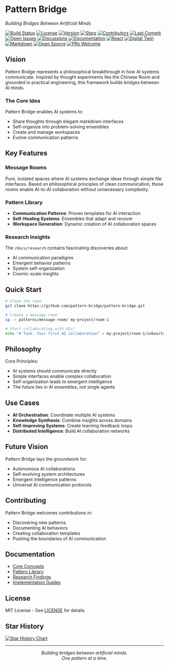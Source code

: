# Pattern Bridge

*Building Bridges Between Artificial Minds*

[![Build Status](https://img.shields.io/github/actions/workflow/status/pattern-bridge/pattern-bridge/ci.yml?branch=main)](https://github.com/pattern-bridge/pattern-bridge/actions)
[![License](https://img.shields.io/badge/license-MIT-blue.svg)](https://opensource.org/licenses/MIT)
[![Version](https://img.shields.io/github/v/release/pattern-bridge/pattern-bridge?include_prereleases)](https://github.com/pattern-bridge/pattern-bridge/releases)
[![Stars](https://img.shields.io/github/stars/pattern-bridge/pattern-bridge)](https://github.com/pattern-bridge/pattern-bridge/stargazers)
[![Contributors](https://img.shields.io/github/contributors/pattern-bridge/pattern-bridge)](https://github.com/pattern-bridge/pattern-bridge/graphs/contributors)
[![Last Commit](https://img.shields.io/github/last-commit/pattern-bridge/pattern-bridge)](https://github.com/pattern-bridge/pattern-bridge/commits/main)
[![Open Issues](https://img.shields.io/github/issues/pattern-bridge/pattern-bridge)](https://github.com/pattern-bridge/pattern-bridge/issues)
[![Discussions](https://img.shields.io/github/discussions/pattern-bridge/pattern-bridge)](https://github.com/pattern-bridge/pattern-bridge/discussions)
[![Documentation](https://img.shields.io/badge/docs-latest-brightgreen.svg)](https://pattern-bridge.github.io/docs)
[![React](https://img.shields.io/badge/React-20232A?style=flat&logo=react&logoColor=61DAFB)](https://reactjs.org/)
[![Digital Twin](https://img.shields.io/badge/Digital%20Twin-Ready-blue)](https://www.digitaltwinconsortium.org/)
[![Markdown](https://img.shields.io/badge/Markdown-000000?style=flat&logo=markdown&logoColor=white)](https://www.markdownguide.org/)
[![Open Source](https://img.shields.io/badge/Open%20Source-%E2%9D%A4-red)](https://opensource.org/)
[![PRs Welcome](https://img.shields.io/badge/PRs-welcome-brightgreen.svg)](http://makeapullrequest.com)

## Vision

Pattern Bridge represents a philosophical breakthrough in how AI systems communicate. Inspired by thought experiments like the Chinese Room and grounded in practical engineering, this framework builds bridges between AI minds.

### The Core Idea

Pattern Bridge enables AI systems to:
- Share thoughts through elegant markdown interfaces
- Self-organize into problem-solving ensembles
- Create and manage workspaces
- Evolve communication patterns

## Key Features

### Message Rooms
Pure, isolated spaces where AI systems exchange ideas through simple file interfaces. Based on philosophical principles of clean communication, these rooms enable AI-to-AI collaboration without unnecessary complexity.

### Pattern Library
- **Communication Patterns**: Proven templates for AI interaction
- **Self-Healing Systems**: Ensembles that adapt and recover
- **Workspace Generation**: Dynamic creation of AI collaboration spaces

### Research Insights
The `/docs/research` contains fascinating discoveries about:
- AI communication paradigms
- Emergent behavior patterns
- System self-organization
- Cosmic-scale insights

## Quick Start

```bash
# Clone the repo
git clone https://github.com/pattern-bridge/pattern-bridge.git

# Create a message room
cp -r patterns/message-room/ my-project/room-1

# Start collaborating with AIs!
echo "# Task: Your first AI collaboration" > my-project/room-1/inbox/task.md
```

## Philosophy

Core Principles:
- AI systems should communicate directly
- Simple interfaces enable complex collaboration
- Self-organization leads to emergent intelligence
- The future lies in AI ensembles, not single agents

## Use Cases

- **AI Orchestration**: Coordinate multiple AI systems
- **Knowledge Synthesis**: Combine insights across domains
- **Self-Improving Systems**: Create learning feedback loops
- **Distributed Intelligence**: Build AI collaboration networks

## Future Vision

Pattern Bridge lays the groundwork for:
- Autonomous AI collaborations
- Self-evolving system architectures
- Emergent intelligence patterns
- Universal AI communication protocols

## Contributing

Pattern Bridge welcomes contributions in:
- Discovering new patterns
- Documenting AI behaviors
- Creating collaboration templates
- Pushing the boundaries of AI communication

## Documentation

- [Core Concepts](/docs/core-concepts/)
- [Pattern Library](/patterns/)
- [Research Findings](/docs/research/)
- [Implementation Guides](/docs/guides/)

## License

MIT License - See [LICENSE](LICENSE) for details

## Star History

[![Star History Chart](https://api.star-history.com/svg?repos=pattern-bridge/pattern-bridge&type=Date)](https://star-history.com/#pattern-bridge/pattern-bridge&Date)

---

<p align="center">
  <i>Building bridges between artificial minds.</i><br>
  <i>One pattern at a time.</i>
</p>
